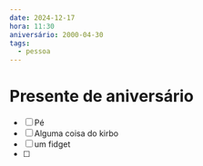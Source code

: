 ```yaml
---
date: 2024-12-17
hora: 11:30
aniversário: 2000-04-30
tags:
  - pessoa
---
```




# Presente de aniversário
- [ ] Pé
- [ ] Alguma coisa do kirbo
- [ ] um fidget
- [ ] 
